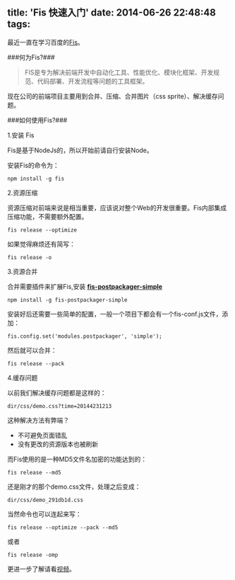 title: 'Fis 快速入门'
date: 2014-06-26 22:48:48
tags:
---
最近一直在学习百度的[Fis](http:http://fis.baidu.com)。

###何为Fis?###

>FIS是专为解决前端开发中自动化工具、性能优化、模块化框架、开发规范、代码部署、开发流程等问题的工具框架。

现在公司的前端项目主要用到合并、压缩、合并图片（css sprite）、解决缓存问题。

###如何使用Fis?###

1.安装 Fis

Fis是基于NodeJs的，所以开始前请自行安装Node。

安装Fis的命令为：

```
npm install -g fis
```
<!-- more -->

2.资源压缩

资源压缩对前端来说是相当重要，应该说对整个Web的开发很重要。Fis内部集成压缩功能，不需要额外配置。

```
fis release --optimize
```

如果觉得麻烦还有简写：

```
fis release -o
```
3.资源合并

合并需要插件来扩展Fis,安装 [__fis-postpackager-simple__](https://github.com/hefangshi/fis-postpackager-simple)

```
npm install -g fis-postpackager-simple
```
安装好后还需要一些简单的配置，一般一个项目下都会有一个fis-conf.js文件，添加：

```
fis.config.set('modules.postpackager', 'simple');
```

然后就可以合并：

```
fis release --pack
```

4.缓存问题

以前我们解决缓存问题都是这样的：

```
dir/css/demo.css?time=20144231213
```

这种解决方法有弊端？

* 不可避免页面错乱
* 没有更改的资源版本也被刷新

而Fis使用的是一种MD5文件名加密的功能达到的：

```
fis release --md5
```
还是刚才的那个demo.css文件，处理之后变成：

```
dir/css/demo_291db1d.css
```

当然命令也可以连起来写：

```
fis release --optimize --pack --md5
```
或者

```
fis release -omp
```

更进一步了解请看[视频](http://v.youku.com/v_show/id_XNzI1MjQ2OTI0.html)。












